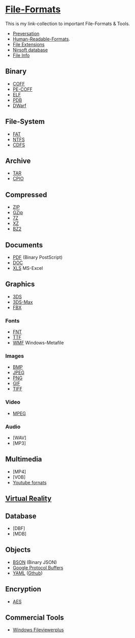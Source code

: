 # [File-Formats](https://en.wikipedia.org/wiki/List_of_file_formats)
This is my link-collection to important File-Formats & Tools.

- [Preversation](https://www.loc.gov/preservation/digital/formats/fdd/descriptions.shtml)
- [Human-Readable-Formats](Human-Readable-Formats.md).
- [File Extensions](https://www.file-extensions.org)
- [Nirsoft database](https://extension.nirsoft.net)
- [File Info](https://fileinfo.com)

## Binary
- [COFF](https://github.com/frank-lesser/dtformats/blob/master/documentation/Copy%20in%20and%20out%20(CPIO)%20archive%20format.asciidoc)
- [PE-COFF]()
- [ELF]()
- [PDB]()
- [DWarf]()

## File-System
- [FAT](http://www.ntfs.com/fat-systems.htm)
- [NTFS](https://www.ntfs.com)
- [CDFS](https://en.wikipedia.org/wiki/CDFS)

## Archive
- [TAR]()
- [CPIO]()
## Compressed
- [ZIP]()
- [GZip](https://github.com/frank-lesser/dtformats/blob/master/documentation/GZIP%20compressed%20stream%20format.asciidoc)
- [7Z](https://www.7-zip.org/7z.html)
- [XZ](https://tukaani.org/xz/format.html)
- [BZ2](https://sourceware.org/bzip2/)
## Documents
- [PDF]() (Binary PostScript)
- [DOC]()
- [XLS]() MS-Excel

## Graphics
- [3DS]()
- [3DS-Max]()
- [FBX](https://code.blender.org/2013/08/fbx-binary-file-format-specification/)

### Fonts
  - [FNT]()
  - [TTF]()
  - [WMF]() Windows-Metafile
### Images
- [BMP]()
- [JPEG]()
- [PNG]()
- [GIF]()
- [TIFF]()
### Video
- [MPEG]()
### Audio
- [WAV]
- [MP3]
## Multimedia
- [MP4]
- [VOB]
- [Youtube fornats](https://support.google.com/youtube/troubleshooter/2888402?hl=en)
## [Virtual Reality](https://www.winxdvd.com/resource/best-virtual-reality-video-formats.htm)
## Database
- [DBF]
- [MDB]
## Objects
- [BSON]() (Binary JSON)
- [Google Protocol Buffers](https://developers.google.com/protocol-buffers/)
- [YAML](https://yaml.org/) ([Gthub](https://github.com/yaml/libyaml))

## Encryption
- [AES](https://www.aescrypt.com/aes_file_format.html)

## Commercial Tools
- [Windows Fileviewerplus](https://fileviewerplus.com)
